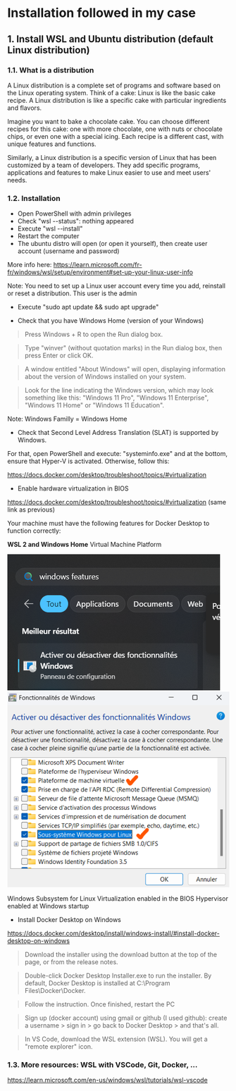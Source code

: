 # Installation followed in my case


## 1. Install WSL and Ubuntu distribution (default Linux distribution)

### 1.1. What is a distribution

A Linux distribution is a complete set of programs and software based on the Linux operating system. Think of a cake: Linux is like the basic cake recipe. A Linux distribution is like a specific cake with particular ingredients and flavors.

Imagine you want to bake a chocolate cake. You can choose different recipes for this cake: one with more chocolate, one with nuts or chocolate chips, or even one with a special icing. Each recipe is a different cast, with unique features and functions.

Similarly, a Linux distribution is a specific version of Linux that has been customized by a team of developers. They add specific programs, applications and features to make Linux easier to use and meet users' needs.

### 1.2. Installation

* Open PowerShell with admin privileges
* Check "wsl --status": nothing appeared
* Execute "wsl --install"
* Restart the computer
* The ubuntu distro will open (or open it yourself), then create user account (username and password)

More info here: https://learn.microsoft.com/fr-fr/windows/wsl/setup/environment#set-up-your-linux-user-info

Note: You need to set up a Linux user account every time you add, reinstall or reset a distribution.
This user is the admin

* Execute "sudo apt update && sudo apt upgrade"

* Check that you have Windows Home (version of your Windows)

> Press Windows + R to open the Run dialog box.

> Type "winver" (without quotation marks) in the Run dialog box, then press Enter or click OK.

> A window entitled "About Windows" will open, displaying information about the version of Windows installed on your system.

> Look for the line indicating the Windows version, which may look something like this: "Windows 11 Pro", "Windows 11 Enterprise", "Windows 11 Home" or "Windows 11 Education".

Note: Windows Familly = Windows Home

* Check that Second Level Address Translation (SLAT) is supported by Windows.

For that, open PowerShell and execute: "systeminfo.exe" and at the bottom, ensure that Hyper-V is activated. Otherwise, follow this:

https://docs.docker.com/desktop/troubleshoot/topics/#virtualization

* Enable hardware virtualization in BIOS

https://docs.docker.com/desktop/troubleshoot/topics/#virtualization (same link as previous)

Your machine must have the following features for Docker Desktop to function correctly:

**WSL 2 and Windows Home**
Virtual Machine Platform

![windows features](./Images/image-0.png)
![Windows Subsystem for Linux and Virtual Machine Platform](./Images/image-1.png)

Windows Subsystem for Linux
Virtualization enabled in the BIOS
Hypervisor enabled at Windows startup

* Install Docker Desktop on Windows

https://docs.docker.com/desktop/install/windows-install/#install-docker-desktop-on-windows


> Download the installer using the download button at the top of the page, or from the release notes.

> Double-click Docker Desktop Installer.exe to run the installer. By default, Docker Desktop is installed at C:\Program Files\Docker\Docker.

> Follow the instruction. Once finished, restart the PC

> Sign up (docker account) using gmail or github (I used github): create a username > sign in > go back to Docker Desktop > and that's all.

> In VS Code, download the WSL extension (WSL). You will get a "remote explorer" icon.

### 1.3. More resources: WSL with VSCode, Git, Docker, ...

https://learn.microsoft.com/en-us/windows/wsl/tutorials/wsl-vscode



